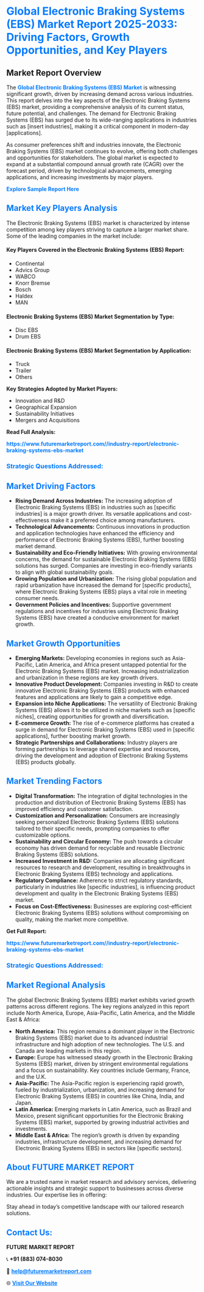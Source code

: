 <h1 style="color: #007BFF;">Global Electronic Braking Systems (EBS) Market Report 2025-2033: Driving Factors, Growth Opportunities, and Key Players</h1>

<section id="overview">
<h2>Market Report Overview</h2>
<p>The <a href="https://www.futuremarketreport.com//industry-report/electronic-braking-systems-ebs-market" style="color: #007BFF; text-decoration: none;"><strong>Global Electronic Braking Systems (EBS) Market</strong></a> is witnessing significant growth, driven by increasing demand across various industries. This report delves into the key aspects of the Electronic Braking Systems (EBS) market, providing a comprehensive analysis of its current status, future potential, and challenges. The demand for Electronic Braking Systems (EBS) has surged due to its wide-ranging applications in industries such as [insert industries], making it a critical component in modern-day [applications].</p>
<p>As consumer preferences shift and industries innovate, the Electronic Braking Systems (EBS) market continues to evolve, offering both challenges and opportunities for stakeholders. The global market is expected to expand at a substantial compound annual growth rate (CAGR) over the forecast period, driven by technological advancements, emerging applications, and increasing investments by major players.</p>
</section>

<section id="overview">
<p><a href="https://www.futuremarketreport.com//request-sample/reportId=60779" style="color: #007BFF; text-decoration: none;"><strong>Explore Sample Report Here</strong></a></p>
</section>

<section id="key-players">
<h2 style="color: #007BFF;">Market Key Players Analysis</h2>
<p>The Electronic Braking Systems (EBS) market is characterized by intense competition among key players striving to capture a larger market share. Some of the leading companies in the market include:</p>
<h4>Key Players Covered in the Electronic Braking Systems (EBS) Report:</h4>
<ul><li>Continental</li><li>Advics Group</li><li>WABCO</li><li>Knorr Bremse</li><li>Bosch</li><li>Haldex</li><li>MAN</li></ul>
<h4>Electronic Braking Systems (EBS) Market Segmentation by Type:</h4>
<ul><li>Disc EBS</li><li>Drum EBS</li></ul>

<h4>Electronic Braking Systems (EBS) Market Segmentation by Application:</h4>
<ul><li>Truck</li><li>Trailer</li><li>Others</li></ul>
<p><strong>Key Strategies Adopted by Market Players:</strong></p>
<ul>
<li>Innovation and R&D</li>
<li>Geographical Expansion</li>
<li>Sustainability Initiatives</li>
<li>Mergers and Acquisitions</li>
</ul>
</section>

<section>
<p><strong>Read Full Analysis: </strong></p><a href="https://www.futuremarketreport.com//industry-report/electronic-braking-systems-ebs-market" style="color: #007BFF; text-decoration: none;"><strong>https://www.futuremarketreport.com//industry-report/electronic-braking-systems-ebs-market</strong></a>
<h3 style="color: #007BFF;">Strategic Questions Addressed:</h3>
</section>

<section id="driving-factors">
<h2 style="color: #007BFF;">Market Driving Factors</h2>
<ul>
<li><strong>Rising Demand Across Industries:</strong> The increasing adoption of Electronic Braking Systems (EBS) in industries such as [specific industries] is a major growth driver. Its versatile applications and cost-effectiveness make it a preferred choice among manufacturers.</li>
<li><strong>Technological Advancements:</strong> Continuous innovations in production and application technologies have enhanced the efficiency and performance of Electronic Braking Systems (EBS), further boosting market demand.</li>
<li><strong>Sustainability and Eco-Friendly Initiatives:</strong> With growing environmental concerns, the demand for sustainable Electronic Braking Systems (EBS) solutions has surged. Companies are investing in eco-friendly variants to align with global sustainability goals.</li>
<li><strong>Growing Population and Urbanization:</strong> The rising global population and rapid urbanization have increased the demand for [specific products], where Electronic Braking Systems (EBS) plays a vital role in meeting consumer needs.</li>
<li><strong>Government Policies and Incentives:</strong> Supportive government regulations and incentives for industries using Electronic Braking Systems (EBS) have created a conducive environment for market growth.</li>
</ul>
</section>

<section id="growth-opportunities">
<h2 style="color: #007BFF;">Market Growth Opportunities</h2>
<ul>
<li><strong>Emerging Markets:</strong> Developing economies in regions such as Asia-Pacific, Latin America, and Africa present untapped potential for the Electronic Braking Systems (EBS) market. Increasing industrialization and urbanization in these regions are key growth drivers.</li>
<li><strong>Innovative Product Development:</strong> Companies investing in R&D to create innovative Electronic Braking Systems (EBS) products with enhanced features and applications are likely to gain a competitive edge.</li>
<li><strong>Expansion into Niche Applications:</strong> The versatility of Electronic Braking Systems (EBS) allows it to be utilized in niche markets such as [specific niches], creating opportunities for growth and diversification.</li>
<li><strong>E-commerce Growth:</strong> The rise of e-commerce platforms has created a surge in demand for Electronic Braking Systems (EBS) used in [specific applications], further boosting market growth.</li>
<li><strong>Strategic Partnerships and Collaborations:</strong> Industry players are forming partnerships to leverage shared expertise and resources, driving the development and adoption of Electronic Braking Systems (EBS) products globally.</li>
</ul>
</section>

<section id="trending-factors">
<h2 style="color: #007BFF;">Market Trending Factors</h2>
<ul>
<li><strong>Digital Transformation:</strong> The integration of digital technologies in the production and distribution of Electronic Braking Systems (EBS) has improved efficiency and customer satisfaction.</li>
<li><strong>Customization and Personalization:</strong> Consumers are increasingly seeking personalized Electronic Braking Systems (EBS) solutions tailored to their specific needs, prompting companies to offer customizable options.</li>
<li><strong>Sustainability and Circular Economy:</strong> The push towards a circular economy has driven demand for recyclable and reusable Electronic Braking Systems (EBS) solutions.</li>
<li><strong>Increased Investment in R&D:</strong> Companies are allocating significant resources to research and development, resulting in breakthroughs in Electronic Braking Systems (EBS) technology and applications.</li>
<li><strong>Regulatory Compliance:</strong> Adherence to strict regulatory standards, particularly in industries like [specific industries], is influencing product development and quality in the Electronic Braking Systems (EBS) market.</li>
<li><strong>Focus on Cost-Effectiveness:</strong> Businesses are exploring cost-efficient Electronic Braking Systems (EBS) solutions without compromising on quality, making the market more competitive.</li>
</ul>
</section>

<section>
<p><strong>Get Full Report: </strong></p><a href="https://www.futuremarketreport.com//industry-report/electronic-braking-systems-ebs-market" style="color: #007BFF; text-decoration: none;"><strong>https://www.futuremarketreport.com//industry-report/electronic-braking-systems-ebs-market</strong></a>
<h3 style="color: #007BFF;">Strategic Questions Addressed:</h3>
</section>


<section id="regional-analysis">
<h2 style="color: #007BFF;">Market Regional Analysis</h2>
<p>The global Electronic Braking Systems (EBS) market exhibits varied growth patterns across different regions. The key regions analyzed in this report include North America, Europe, Asia-Pacific, Latin America, and the Middle East & Africa:</p>
<ul>
<li><strong>North America:</strong> This region remains a dominant player in the Electronic Braking Systems (EBS) market due to its advanced industrial infrastructure and high adoption of new technologies. The U.S. and Canada are leading markets in this region.</li>
<li><strong>Europe:</strong> Europe has witnessed steady growth in the Electronic Braking Systems (EBS) market, driven by stringent environmental regulations and a focus on sustainability. Key countries include Germany, France, and the U.K.</li>
<li><strong>Asia-Pacific:</strong> The Asia-Pacific region is experiencing rapid growth, fueled by industrialization, urbanization, and increasing demand for Electronic Braking Systems (EBS) in countries like China, India, and Japan.</li>
<li><strong>Latin America:</strong> Emerging markets in Latin America, such as Brazil and Mexico, present significant opportunities for the Electronic Braking Systems (EBS) market, supported by growing industrial activities and investments.</li>
<li><strong>Middle East & Africa:</strong> The region’s growth is driven by expanding industries, infrastructure development, and increasing demand for Electronic Braking Systems (EBS) in sectors like [specific sectors].</li>
</ul>
</section>

<footer>
<h2 style="color: #007BFF;">About FUTURE MARKET REPORT</h2>
<p>We are a trusted name in market research and advisory services, delivering actionable insights and strategic support to businesses across diverse industries. Our expertise lies in offering:</p>

<p>Stay ahead in today’s competitive landscape with our tailored research solutions.</p>

<h2 style="color: #007BFF;">Contact Us:</h2>
<p><strong>FUTURE MARKET REPORT</strong></p>
<p>📞 <strong>+91 (883) 074-8030</strong></p>
<p>📧 <strong><a href="mailto:help@futuremarketreport.com" style="color: #007BFF;">help@futuremarketreport.com</a></strong></p>
<p>🌐 <strong><a href="https://www.futuremarketreport.com/" style="color: #007BFF;">Visit Our Website</a></strong></p>
</footer>